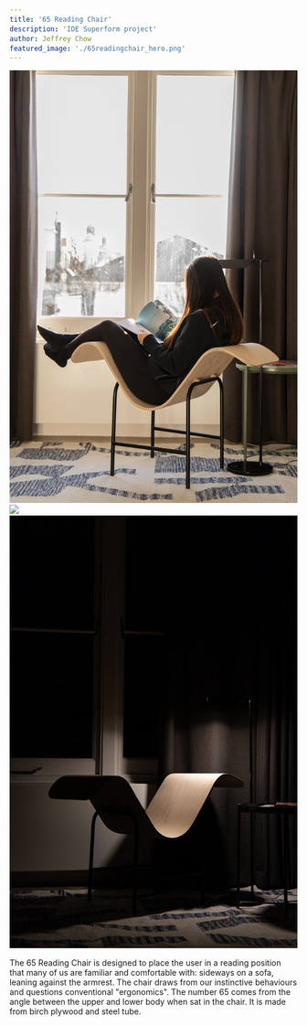 ```yaml
---
title: '65 Reading Chair'
description: 'IDE Superform project'
author: Jeffrey Chow
featured_image: './65readingchair_hero.png'
---
```


![](./65readingchair_hero.png)
![](./65readingchair1.png)
![](./65readingchair2.png)

The 65 Reading Chair is designed to place the user in a reading position that many of us are familiar and comfortable with: sideways on a sofa, leaning against the armrest. The chair draws from our instinctive behaviours and questions conventional "ergonomics". The number 65 comes from the angle between the upper and lower body when sat in the chair. It is made from birch plywood and steel tube.
